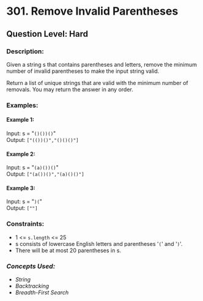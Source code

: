 # 301. Remove Invalid Parentheses
## Question Level: Hard
### Description:
Given a string s that contains parentheses and letters, remove the minimum number of invalid parentheses to make the input string valid.

Return a list of unique strings that are valid with the minimum number of removals. You may return the answer in any order.

### Examples:
#### Example 1:

Input: s = "`()())()`"  
Output: `["(())()","()()()"]`
#### Example 2:

Input: s = "`(a)())()`"  
Output: `["(a())()","(a)()()"]`
#### Example 3:

Input: s = "`)(`"   
Output: `[""]`
### Constraints:

- 1 <= `s.length` <= 25
- s consists of lowercase English letters and parentheses '`(`' and '`)`'.
- There will be at most 20 parentheses in s.

### <i>Concepts Used:
- String
- Backtracking
- Breadth-First Search</i>